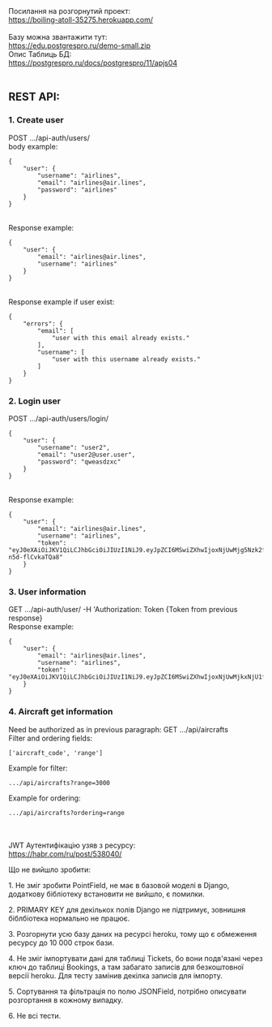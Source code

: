 <br><br>
Посилання на розгорнутий проект:<br>
https://boiling-atoll-35275.herokuapp.com/
<br><br>
Базу можна звантажити тут:<br>
https://edu.postgrespro.ru/demo-small.zip
<br>
Опис Таблиць БД:<br>
https://postgrespro.ru/docs/postgrespro/11/apjs04
<br><br>
<h2>REST API:</h2>
<h3>1. Create user</h3>
POST .../api-auth/users/ <br>
body example: <br>

```
{
    "user": {
        "username": "airlines",
        "email": "airlines@air.lines",
        "password": "airlines"
    }
}
```
<br>
Response example:

```
{
    "user": {
        "email": "airlines@air.lines",
        "username": "airlines"
    }
}
```
<br>
Response example if user exist:

```
{
    "errors": {
        "email": [
            "user with this email already exists."
        ],
        "username": [
            "user with this username already exists."
        ]
    }
}
```
<h3>2. Login user</h3>
POST .../api-auth/users/login/

```
{
    "user": {
        "username": "user2",
        "email": "user2@user.user",
        "password": "qweasdzxc"
    }
}
```
<br>
Response example:

```
{
    "user": {
        "email": "airlines@air.lines",
        "username": "airlines",
        "token": "eyJ0eXAiOiJKV1QiLCJhbGciOiJIUzI1NiJ9.eyJpZCI6MSwiZXhwIjoxNjUwMjg5Nzk2fQ.bbyMdQan7igWflnenMrg0Hd5_kT0-n5d-flCvkaTQa8"
    }
}
```

<h3>3. User information </h3>
GET .../api-auth/user/ -H 'Authorization: Token {Token from previous response}<br>
Response example:

```
{
    "user": {
        "email": "airlines@air.lines",
        "username": "airlines",
        "token": "eyJ0eXAiOiJKV1QiLCJhbGciOiJIUzI1NiJ9.eyJpZCI6MSwiZXhwIjoxNjUwMjkxNjU1fQ.b86jDnSh6UktvClY3G6tsvdGTLXitn6r_ugzUX7mDKI"
    }
}
```


<h3>4. Aircraft get information</h3>
Need be authorized as in previous paragraph: GET .../api/aircrafts
<br>
Filter and ordering fields:

```
['aircraft_code', 'range']
```
Example for filter:

```
.../api/aircrafts?range=3000
```
Example for ordering:

```
.../api/aircrafts?ordering=range
```

<br><br>
JWT Аутентифікацію узяв з ресурсу: <br> 
https://habr.com/ru/post/538040/


<p>Що не вийшло зробити:</p>
<p>1. Не зміг зробити PointField, не має в базовой моделі в Django, додаткову бібліотеку встановити не вийшло, є 
помилки.</p>
<p>2. PRIMARY KEY для декількох полів Django не підтримує, зовнишня біблбіотека нормально не працює.</p>
<p>3. Розгорнути усю базу даних на ресурсі heroku, тому що є обмеження ресурсу до 10 000 строк бази.</p>
<p>4. Не зміг імпортувати дані для таблиці Tickets, бо вони подв'язані через ключ до таблиці Bookings, а там 
забагато записів для безкоштовної версії heroku. Для тесту замінив декілка записів для імпорту. </p>
<p>5. Сортування та фільтрація по полю JSONField, потрібно описувати розгортання в кожному випадку.</p>
<p>6. Не всі тести. </p>